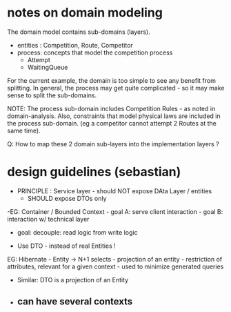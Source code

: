 


#  notes on domain modeling

The domain model contains sub-domains (layers).

- entities : Competition, Route, Competitor
- process:  concepts that model the competition process
	- Attempt
	- WaitingQueue

For the current example, the domain is too simple to see any benefit from splitting.
In general, the process may get quite complicated - so it may make sense to split the sub-domains.

NOTE: The process sub-domain includes Competition Rules - as noted in domain-analysis.
Also, constraints that model physical laws are included in the process sub-domain.
(eg a competitor cannot attempt 2 Routes at the same time).


Q: How to map these 2 domain sub-layers into the implementation layers ?


# design guidelines (sebastian)

- PRINCIPLE : Service layer - should NOT expose DAta Layer / entities
	- SHOULD expose DTOs only

-EG: Container / Bounded Context
	- goal A: serve client interaction
	- goal B: interaction w/ technical layer

- goal: decouple: read logic from write logic

- Use DTO  - instead of real Entities !


EG: Hibernate
	- Entity -> N+1 selects
	- projection of an entity
		- restriction of attributes, relevant for a given context
		- used to minimize generated queries

- Similar:  DTO is a projection of an Entity

- can have several contexts 
	- 